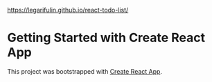 https://legarifulin.github.io/react-todo-list/


# Getting Started with Create React App

This project was bootstrapped with [Create React App](https://github.com/facebook/create-react-app).
